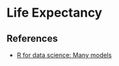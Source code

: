 # Life Expectancy

## References

* [R for data science: Many models](https://r4ds.had.co.nz/many-models.html)
